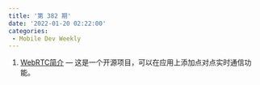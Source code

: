 ```yaml
---
title: '第 382 期'
date: '2022-01-20 02:22:00'
categories:
 - Mobile Dev Weekly
---
```


1. [WebRTC简介](../../mobile_dev_weekly/382/webrtc.md) — 这是一个开源项目，可以在应用上添加点对点实时通信功能。